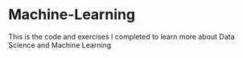# Machine-Learning
This is the code and exercises I completed to learn more about Data Science and Machine Learning
